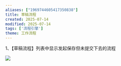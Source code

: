 ```yaml
---
aliases: ["1969744605417350838"]
title: 草稿流程
created: 2025-07-14
modified: 2025-07-14
tags: ['流程引擎']
theme: 工作流程
---
```


1、【草稿流程】列表中显示发起保存但未提交下去的流程

![](https://myhelpdoc.oss-cn-heyuan.aliyuncs.com/mdimages/2a660592c5eef5443c938b9a1ef86392.jpg)

